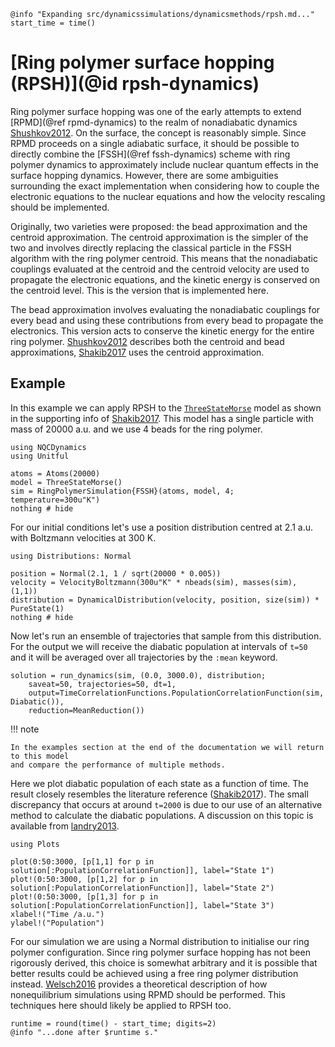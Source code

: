 ```@setup logging
@info "Expanding src/dynamicssimulations/dynamicsmethods/rpsh.md..."
start_time = time()
```
# [Ring polymer surface hopping (RPSH)](@id rpsh-dynamics)

Ring polymer surface hopping was one of the early attempts to extend
[RPMD](@ref rpmd-dynamics) to
the realm of nonadiabatic dynamics [Shushkov2012](@cite).
On the surface, the concept is reasonably simple. Since RPMD proceeds on a single
adiabatic surface, it should be possible to directly combine the
[FSSH](@ref fssh-dynamics) scheme with ring
polymer dynamics to approximately include nuclear quantum effects in the surface
hopping dynamics.
However, there are some ambiguities surrounding the exact implementation when
considering how to couple the electronic equations to the nuclear equations and how the
velocity rescaling should be implemented.

Originally, two varieties were proposed: the bead approximation and the
centroid approximation.
The centroid approximation is the simpler of the two and involves directly replacing
the classical particle in the FSSH algorithm with the ring polymer centroid.
This means that the nonadiabatic couplings evaluated at the centroid and
the centroid velocity are used to propagate the electronic equations, and the
kinetic energy is conserved on the centroid level.
This is the version that is implemented here.

The bead approximation involves evaluating the nonadiabatic couplings for every bead
and using these contributions from every bead to propagate the electronics.
This version acts to conserve the kinetic energy for the entire ring polymer.
[Shushkov2012](@cite) describes both the centroid and bead approximations, [Shakib2017](@cite)
uses the centroid approximation.

## Example

In this example we can apply RPSH to the [`ThreeStateMorse`](@ref) model as shown in the
supporting info of [Shakib2017](@cite). This model has a single particle with mass of 20000 a.u.
and we use 4 beads for the ring polymer.

```@example rpsh
using NQCDynamics
using Unitful

atoms = Atoms(20000)
model = ThreeStateMorse()
sim = RingPolymerSimulation{FSSH}(atoms, model, 4; temperature=300u"K")
nothing # hide
```

For our initial conditions let's use a position distribution centred at 2.1 a.u.
with Boltzmann velocities at 300 K.
```@example rpsh
using Distributions: Normal

position = Normal(2.1, 1 / sqrt(20000 * 0.005))
velocity = VelocityBoltzmann(300u"K" * nbeads(sim), masses(sim), (1,1))
distribution = DynamicalDistribution(velocity, position, size(sim)) * PureState(1)
nothing # hide
```

Now let's run an ensemble of trajectories that sample from this distribution.
For the output we will receive the diabatic population at intervals of `t=50`
and it will be averaged over all trajectories by the `:mean` keyword.
```@example rpsh
solution = run_dynamics(sim, (0.0, 3000.0), distribution;
    saveat=50, trajectories=50, dt=1,
    output=TimeCorrelationFunctions.PopulationCorrelationFunction(sim, Diabatic()),
    reduction=MeanReduction())
```

!!! note

    In the examples section at the end of the documentation we will return to this model
    and compare the performance of multiple methods.

Here we plot diabatic population of each state as a function of time.
The result closely resembles the literature reference ([Shakib2017](@cite)). The small
discrepancy that occurs at around `t=2000` is due to our use of an alternative method
to calculate the diabatic populations.
A discussion on this topic is available from [landry2013](@cite).
```@example rpsh
using Plots

plot(0:50:3000, [p[1,1] for p in solution[:PopulationCorrelationFunction]], label="State 1")
plot!(0:50:3000, [p[1,2] for p in solution[:PopulationCorrelationFunction]], label="State 2")
plot!(0:50:3000, [p[1,3] for p in solution[:PopulationCorrelationFunction]], label="State 3")
xlabel!("Time /a.u.")
ylabel!("Population")
```

For our simulation we are using a Normal distribution to initialise our ring polymer configuration.
Since ring polymer surface hopping has not been rigorously derived, this choice is somewhat arbitrary
and it is possible that better results could be achieved using a free ring polymer distribution instead.
[Welsch2016](@cite) provides a theoretical description of how nonequilibrium simulations using RPMD
should be performed. This techniques here should likely be applied to RPSH too.

```@setup logging
runtime = round(time() - start_time; digits=2)
@info "...done after $runtime s."
```
